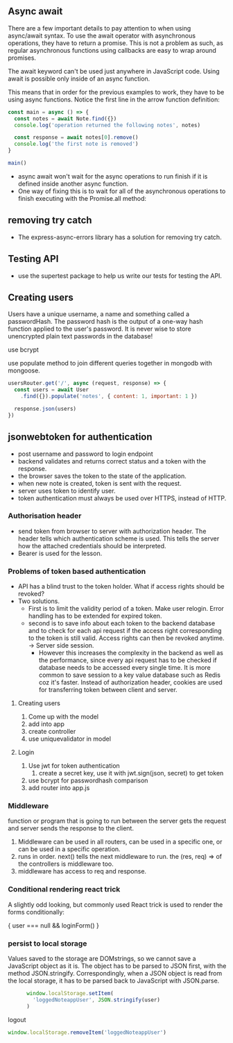 ## Async await

There are a few important details to pay attention to when using async/await syntax. To use the await operator with asynchronous operations, they have to return a promise. This is not a problem as such, as regular asynchronous functions using callbacks are easy to wrap around promises.

The await keyword can't be used just anywhere in JavaScript code. Using await is possible only inside of an async function.

This means that in order for the previous examples to work, they have to be using async functions. Notice the first line in the arrow function definition:

```js
const main = async () => {
  const notes = await Note.find({})
  console.log('operation returned the following notes', notes)

  const response = await notes[0].remove()
  console.log('the first note is removed')
}

main()
```

- async await won't wait for the async operations to run finish if it is defined inside another async function.
- One way of fixing this is to wait for all of the asynchronous operations to finish executing with the Promise.all method:


## removing try catch

- The express-async-errors library has a solution for removing try catch.

## Testing API

- use the supertest package to help us write our tests for testing the API.

## Creating users

 Users have a unique username, a name and something called a passwordHash. The password hash is the output of a one-way hash function applied to the user's password. It is never wise to store unencrypted plain text passwords in the database!

 use bcrypt

use populate method to join different queries together in mongodb with mongoose.

```js
usersRouter.get('/', async (request, response) => {
  const users = await User
    .find({}).populate('notes', { content: 1, important: 1 })

  response.json(users)
})
```

## jsonwebtoken for authentication

- post username and password to login endpoint
- backend validates and returns correct status and a token with the response.
- the browser saves the token to the state of the application.
- when new note is created, token is sent with the request.
- server uses token to identify user.
- token authentication must always be used over HTTPS, instead of HTTP.
  
### Authorisation header

- send token from browser to server with authorization header. The header tells which authentication scheme is used. This tells the server how the attached credentials should be interpreted.
- Bearer is used for the lesson.

### Problems of token based authentication

- API has a blind trust to the token holder. What if access rights should be revoked?
- Two solutions. 
  - First is to limit the validity period of a token. Make user relogin. Error handling has to be extended for expired token.
  - second is to save info about each token to the backend database and to check for each api request if the access right corresponding to the token is still valid. Access rights can then be revoked anytime. -> Server side session.
    - However this increases the complexity in the backend as well as the performance, since every api request has to be checked if database needs to be accessed every single time. It is more common to save session to a key value database such as Redis coz it's faster. Instead of authorization header, cookies are used for transferring token between client and server. 


1. Creating users
   1. Come up with the model
   2. add into app
   3. create controller
   4. use uniquevalidator in model


1. Login
   1. Use jwt for token authentication
      1. create a secret key, use it with jwt.sign(json, secret) to get token
   2. use bcrypt for passwordhash comparison
   3. add router into app.js

### Middleware

function or program that is going to run between the server gets the request and server sends the response to the client.

1. Middleware can be used in all routers, can be used in a specific one, or can be used in a specific operation.
2. runs in order. next() tells the next middleware to run. the (res, req) => of the controllers is middleware too.
3. middleware has access to req and response.

### Conditional rendering react trick
A slightly odd looking, but commonly used React trick is used to render the forms conditionally:

{
  user === null && loginForm()
}

### persist to local storage

Values saved to the storage are DOMstrings, so we cannot save a JavaScript object as it is. The object has to be parsed to JSON first, with the method JSON.stringify. Correspondingly, when a JSON object is read from the local storage, it has to be parsed back to JavaScript with JSON.parse.

```js
      window.localStorage.setItem(
        'loggedNoteappUser', JSON.stringify(user)
      )
```

logout

```js
window.localStorage.removeItem('loggedNoteappUser')
```
